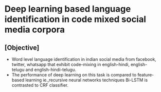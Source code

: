 # Deep learning based language identification in code mixed social media corpora
## [Objective]
- Word level language identification in indian social media from facebook, twitter, whatsapp that exhibit code-mixing in english-hindi, english-telugu and english-hindi-telugu.
- The performance of deep learning on this task is compared to feature-based learning ie.,recursive neural networks techniques Bi-LSTM is contrasted to CRF classifier.
